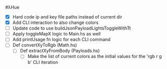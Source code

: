 #λHue

- [x] Hard code ip and key file paths instead of current dir
- [x] Add CLI interaction to also change colors
- [ ] Update code to use buildJsonPayloadLightsToggleWithTt
- [ ] Apply toggleMapX logic to Main.hs as well
- [ ] Add printUsage fn logic for each CLI command
- [ ] Def convertXyToRgb (Math.hs)
  - [ ] Def extractXyFromBody (Payloads.hs)
    - [ ] Make the list of current colors as the initial values for the 'rgb r g b' CLI iteration
